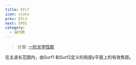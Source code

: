```yaml
---
title: EFLY
icon: state
prev: EFLX
next: EPDI
category:
  - 操作数
---
```


> 分类: [一阶光学性能](/hb/operands/131/879/  "Zemax 操作数 一阶光学性能")

在主波长范围内，由Surf1 和Surf2定义的局部y平面上的有效焦距。